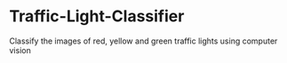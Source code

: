 # Traffic-Light-Classifier
Classify the images of red, yellow and green traffic lights using computer vision
